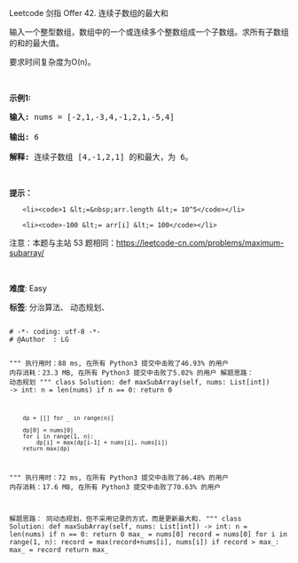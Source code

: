 Leetcode 剑指 Offer 42. 连续子数组的最大和
<p>输入一个整型数组，数组中的一个或连续多个整数组成一个子数组。求所有子数组的和的最大值。</p>


<p>要求时间复杂度为O(n)。</p>



<p>&nbsp;</p>



<p><strong>示例1:</strong></p>



<pre><strong>输入:</strong> nums = [-2,1,-3,4,-1,2,1,-5,4]

<strong>输出:</strong> 6

<strong>解释:</strong>&nbsp;连续子数组&nbsp;[4,-1,2,1] 的和最大，为&nbsp;6。</pre>



<p>&nbsp;</p>



<p><strong>提示：</strong></p>



<ul>

	<li><code>1 &lt;=&nbsp;arr.length &lt;= 10^5</code></li>

	<li><code>-100 &lt;= arr[i] &lt;= 100</code></li>

</ul>



<p>注意：本题与主站 53 题相同：<a href="https://leetcode-cn.com/problems/maximum-subarray/">https://leetcode-cn.com/problems/maximum-subarray/</a></p>



<p>&nbsp;</p>





 **难度**: Easy



 **标签**: 分治算法、 动态规划、 





<div class="hcb_wrap">
<pre class="prism undefined-numbers lang-python" data-lang="Python"><code>
# -*- coding: utf-8 -*-
# @Author  : LG

"""
执行用时：88 ms, 在所有 Python3 提交中击败了46.93% 的用户
内存消耗：23.3 MB, 在所有 Python3 提交中击败了5.02% 的用户
解题思路：
    动态规划
"""
class Solution:
    def maxSubArray(self, nums: List[int]) -> int:
        n = len(nums)
        if n == 0:
            return 0

        dp = [[] for _ in range(n)]

        dp[0] = nums[0]
        for i in range(1, n):
            dp[i] = max(dp[i-1] + nums[i], nums[i])
        return max(dp)


"""
执行用时：72 ms, 在所有 Python3 提交中击败了86.48% 的用户
内存消耗：17.6 MB, 在所有 Python3 提交中击败了70.63% 的用户

解题思路：
    同动态规划，但不采用记录的方式，而是更新最大和.
"""
class Solution:
    def maxSubArray(self, nums: List[int]) -> int:
        n = len(nums)
        if n == 0:
            return 0
        max_ = nums[0]
        record = nums[0]
        for i in range(1, n):
            record = max(record+nums[i], nums[i])
            if record > max_:
                max_ = record
        return max_
</code></pre></div>
